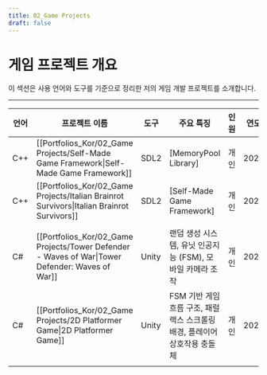 ```yaml
---
title: 02_Game Projects
draft: false
---
```


# **게임 프로젝트 개요**

이 섹션은 사용 언어와 도구를 기준으로 정리한 저의 게임 개발 프로젝트를 소개합니다.

---

| **언어** | **프로젝트 이름**                                                                                | **도구** | **주요 특징**                                    | **인원** | **연도** |
| ------ | ------------------------------------------------------------------------------------------ | ------ | -------------------------------------------- | ------ | ------ |
| C++    | [[Portfolios_Kor/02_Game Projects/Self-Made Game Framework\|Self-Made Game Framework]]     | SDL2   | [MemoryPool Library]                         | 개인     | 2024   |
| C++    | [[Portfolios_Kor/02_Game Projects/Italian Brainrot Survivors\|Italian Brainrot Survivors]] | SDL2   | [Self-Made Game Framework]                   | 개인     | 2025   |
|        |                                                                                            |        |                                              |        |        |
| C#     | [[Portfolios_Kor/02_Game Projects/Tower Defender - Waves of War\|Tower Defender: Waves of War]]          | Unity  | 랜덤 생성 시스템, 유닛 인공지능 (FSM), 모바일 카메라 조작         | 개인     | 2023   |
| C#     | [[Portfolios_Kor/02_Game Projects/2D Platformer Game\|2D Platformer Game]]                         | Unity  | FSM 기반 게임 흐름 구조, 패럴랙스 스크롤링 배경, 플레이어 상호작용 충돌체 | 개인     | 2023   |
|        |                                                                                            |        |                                              |        |        |
